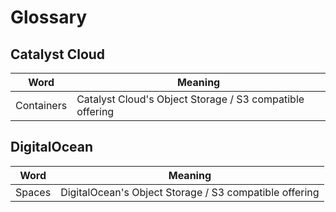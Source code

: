 # Glossary

## Catalyst Cloud

Word       | Meaning
-----------|--------
Containers | Catalyst Cloud's Object Storage / S3 compatible offering

## DigitalOcean

Word   | Meaning
-------|--------
Spaces | DigitalOcean's Object Storage / S3 compatible offering
